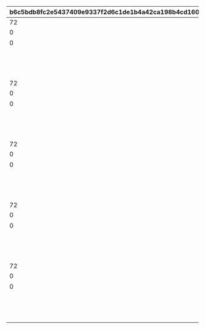 |b6c5bdb8fc2e5437409e9337f2d6c1de1b4a42ca198b4cd160689a7ce3b94697|445188301cbd9ff93d2a36f926be8459d533af4aa9f258e28318ca4c50f280e1|4c9ea53884f79de53f6f8aea9487e70e23b8e4fb4860110b4e8f6f1d9fd6e0e4|32317e474c6e5c0b99fe12ce2520e93fda18cff1f91e3f3edead76f25f88a331|f0efb0d1bce60829f4906e3576a6d82b53ddf367874fb5f8b0a16d3939687b67|22a12d0a151dafdc9bd69b8d3b69a52b4be874538a07b569129a43ebfdfc5c94|380cfe1db22563b57f006bd72e47670e9dd22052f44cfc3f65574c17f3a00c46|e6c5bceae322a80f3128ad72e530af68c41dedfb7e090cddfb083915cf52122c|e7a0fd34158844a175a6d3b9e595ed0dc76da8bbfbfe12e6ab46f342e3e18ee6|930d6e763fd00b01e22ac54379ebb8df77b29dbece5ab07b9f3bd11e85f89184|7cc9334043e61446582fb7602766e77b3bffc791d47f6026f29c259bd829d1ec|
| --- | --- | --- | --- | --- | --- | --- | --- | --- | --- | --- |
|72|1|1.65|1001|1|118511|100|1|-194|1|taq_karin_idle|
|0|21||1002||vo_minigame_1009_top_001|0|1||vo_minigame_1009||
|0|11|0|1003|0|賞品も用意して\nいますので頑張って\nくださいね♪|8|1|0|118511|0|
||3|0.2|1004||taq_karin_talk_normal|1|1||118511||
||91||1005||||1||1003||
||3|0.2|1006||taq_karin_idle|1|1||118511||
|72|1|1.65|2001|1|118511|100|2|-194|1|taq_karin_idle|
|0|21||2002||vo_minigame_1009_top_002|0|2||vo_minigame_1009||
|0|11|0|2003|0|みなさんの知識が\n試されますよ|8|2|0|118511|0|
||3|0.2|2004||taq_karin_talk_thinking|1|2||118511||
||91||2005||||2||2003||
||3|0.2|2006||taq_karin_idle|1|2||118511||
|72|1|1.65|3001|1|118511|100|3|-194|1|taq_karin_idle|
|0|21||3002||vo_minigame_1009_top_003|0|3||vo_minigame_1009||
|0|11|0|3003|0|世の中にはまだまだ\n知らないことが\nたくさんあるんですね|8|3|0|118511|0|
||3|0.2|3004||taq_karin_talk_surprise|1|3||118511||
||91||3005||||3||3003||
||3|0.2|3006||taq_karin_idle|1|3||118511||
|72|1|1.65|4001|1|118511|100|4|-194|1|taq_karin_idle|
|0|21||4002||vo_minigame_1009_top_004|0|4||vo_minigame_1009||
|0|11|0|4003|0|わからないときは\n勘に頼ってみても\nいいと思います|8|4|0|118511|0|
||3|0.2|4004||taq_karin_talk_normal2|1|4||118511||
||91||4005||||4||4003||
||3|0.2|4006||taq_karin_idle|1|4||118511||
|72|1|1.65|5001|1|118511|100|5|-194|1|taq_karin_idle|
|0|21||5002||vo_minigame_1009_top_005|0|5||vo_minigame_1009||
|0|11|0|5003|0|仲よく協力して\n全問正解を\n目指してくださいね♪|7|5|0|118511|0|
||3|0.2|5004||taq_karin_talk_joy3|1|5||118511||
||91||5005||||5||5003||
||3|0.2|5006||taq_karin_idle|1|5||118511||